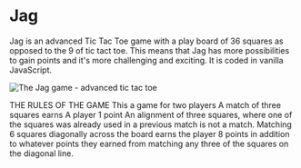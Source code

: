 # Jag
Jag is an advanced Tic Tac Toe game with a play board of 36 squares as opposed to the 9 of tic tact toe. This means that Jag has more possibilities to gain points and it's more challenging and exciting. It is coded in vanilla JavaScript. 

![The Jag game - advanced tic tac toe](https://github.com/gustavNdamukong/Jag/blob/jag.png?raw=true)

THE RULES OF THE GAME
This a game for two players
A match of three squares earns A player 1 point
An alignment of three squares, where one of the squares was already used in a previous match is not a match.
Matching 6 squares diagonally across the board earns the player 8 points in addition to whatever points they earned from matching any three of the squares on the diagonal line.

